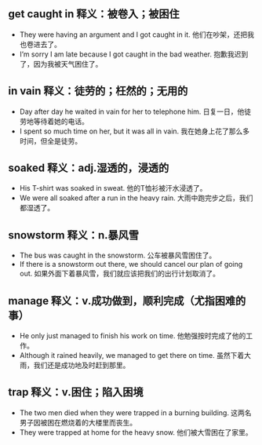 ## get caught in 释义：被卷入；被困住
* They were having an argument and I got caught in it. 他们在吵架，还把我也卷进去了。 
* I’m sorry I am late because I got caught in the bad weather. 抱歉我迟到了，因为我被天气困住了。

## in vain 释义：徒劳的；枉然的；无用的
* Day after day he waited in vain for her to telephone him. 日复一日，他徒劳地等待着她的电话。 
* I spent so much time on her, but it was all in vain. 我在她身上花了那么多时间，但全是徒劳。 

## soaked 释义：adj.湿透的，浸透的
* His T-shirt was soaked in sweat. 他的T恤衫被汗水浸透了。 
* We were all soaked after a run in the heavy rain. 大雨中跑完步之后，我们都湿透了。 

## snowstorm 释义：n.暴风雪
* The bus was caught in the snowstorm. 公车被暴风雪困住了。 
* If there is a snowstorm out there, we should cancel our plan of going out. 如果外面下着暴风雪，我们就应该把我们的出行计划取消了。

## manage 释义：v.成功做到，顺利完成（尤指困难的事） 
* He only just managed to finish his work on time. 他勉强按时完成了他的工作。 
* Although it rained heavily, we managed to get there on time. 虽然下着大雨，我们还是成功地及时赶到那里。

## trap 释义：v.困住；陷入困境
* The two men died when they were trapped in a burning building. 这两名男子因被困在燃烧着的大楼里而丧生。
* They were trapped at home for the heavy snow. 他们被大雪困在了家里。
